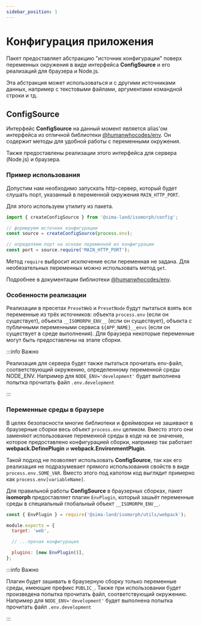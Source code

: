 ```yaml
---
sidebar_position: 1
---
```


# Конфигурация приложения

Пакет предоставляет абстракцию "источник конфигурации" поверх переменных окружения в виде интерфейса **ConfigSource** и его реализаций для браузера и Node.js.

Эта абстракция может использоваться и с другими источниками данных, например с текстовыми файлами, аргументами командной строки и тд.

## ConfigSource

Интерфейс **ConfigSource** на данный момент является alias'ом интерфейса из отличной библиотеки [@humanwhocodes/env](https://github.com/humanwhocodes/env). Он содержит методы для удобной работы с переменными окружения.

Также предоставлены реализации этого интерфейса для сервера (Node.js) и браузера.

### Пример использования

Допустим нам необходимо запускать http-сервер, который будет слушать порт, указанный в переменной окружения `MAIN_HTTP_PORT`.

Для этого используем утилиту из пакета.

```ts
import { createConfigSource } from '@sima-land/isomorph/config';

// формируем источник конфигурации
const source = createConfigSource(process.env);

// определяем порт на основе переменной из конфигурации
const port = source.require('MAIN_HTTP_PORT');
```

Метод `require` выбросит исключение если переменная не задана. Для необязательных переменных можно использовать метод `get`.

Подробнее в документации библиотеки [@humanwhocodes/env](https://github.com/humanwhocodes/env).

### Особенности реализации

Реализации в пресетах `PresetWeb` и `PresetNode` будут пытаться взять все переменные из трёх источников: объекта `process.env` (если он существует), объекта `__ISOMORPH_ENV__` (если он существует), объекта с публичными переменными сервиса `${APP_NAME}__envs` (если он существует в среде выполнения). Для браузера некоторые переменные могут быть предоставлены на этапе сборки.

:::info Важно

Реализация для сервера будет также пытаться прочитать env-файл, соответствующий окружению, определенному переменной среды NODE_ENV.
Например для `NODE_ENV='development'` будет выполнена попытка прочитать файл `.env.development`

:::

### Переменные среды в браузере

В целях безопасности многие библиотеки и фреймворки не зашивают в браузерные сборки весь объект `process.env` целиком. Вместо этого они заменяют использование переменной среды в коде на ее значение, которое предоставлено конфигурацией сборки, например так работает **webpack.DefinePlugin** и **webpack.EnvironmentPlugin**.

Такой подход не позволяет использовать **ConfigSource**, так как его реализация не подразумевает прямого использования свойств в виде `process.env.SOME_VAR`. Вместо этого под капотом код выглядит примерно как `process.env[variableName]`.

Для правильной работы **ConfigSource** в браузерных сборках, пакет **isomorph** предоставляет плагин `EnvPlugin`, который зашьёт переменные среды в специальный глобальный объект `__ISOMORPH_ENV__`.

```js
const { EnvPlugin } = require('@sima-land/isomorph/utils/webpack');

module.exports = {
  target: 'web',

  // ...прочая конфигурация

  plugins: [new EnvPlugin()],
};
```

:::info Важно

Плагин будет зашивать в браузерную сборку только переменные среды, имеющие префикс `PUBLIC_`. Также при использовании будет произведена попытка прочитать файл, соответствующий окружению. Например для `NODE_ENV='development'` будет выполнена попытка прочитать файл `.env.development`

:::
